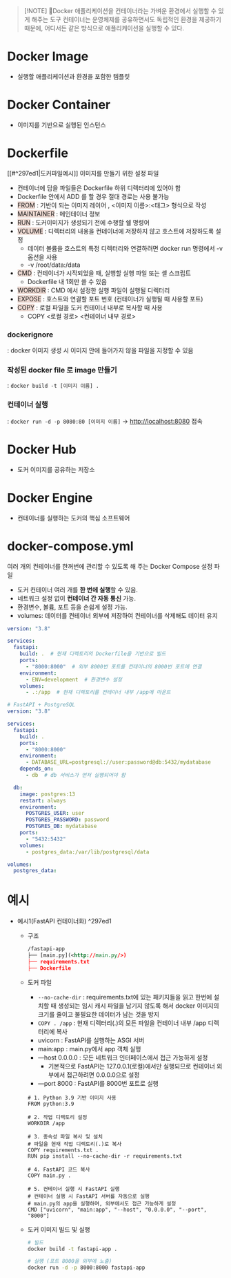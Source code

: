 
> [!NOTE] Docker
> 애플리케이션을 컨테이너라는 가벼운 환경에서 실행할 수 있게 해주는 도구
> 컨테이너는 운영체제를 공유하면서도 독립적인 환경을 제공하기 때문에, 어디서든 같은 방식으로 애플리케이션을 실행할 수 있다.
# Docker Image

- 실행할 애플리케이션과 환경을 포함한 템플릿

# Docker Container

- 이미지를 기반으로 실행된 인스턴스

# Dockerfile
[[#^297ed1|도커파일예시]]
이미지를 만들기 위한 설정 파일

- 컨테이너에 담을 파일들은 Dockerfile 하위 디렉터리에 있어야 함
- Dockerfile 안에서 ADD 를 할 경우 절대 경로는 사용 불가능
- <span style="background:rgba(163, 67, 31, 0.2)">FROM</span> : 기반이 되는 이미지 레이어 , <이미지 이름>:<태그> 형식으로 작성
- <span style="background:rgba(163, 67, 31, 0.2)">MAINTAINER</span> : 메인테이너 정보
- <span style="background:rgba(163, 67, 31, 0.2)">RUN</span> : 도커이미지가 생성되기 전에 수행할 쉘 명령어
- <span style="background:rgba(163, 67, 31, 0.2)">VOLUME</span> : 디렉터리의 내용을 컨테이너에 저장하지 않고 호스트에 저장하도록 설정
    - 데이터 볼륨을 호스트의 특정 디렉터리와 연결하려면 docker run 명령에서 -v 옵션을 사용
    - -v /root/data:/data
- <span style="background:rgba(163, 67, 31, 0.2)">CMD</span> : 컨테이너가 시작되었을 때, 실행할 실행 파일 또는 셸 스크립트
    - Dockerfile 내 1회만 쓸 수 있음
- <span style="background:rgba(163, 67, 31, 0.2)">WORKDIR</span> : CMD 에서 설정한 실행 파일이 실행될 디렉터리
- <span style="background:rgba(163, 67, 31, 0.2)">EXPOSE</span> : 호스트와 연결할 포트 번호 (컨테이너가 실행될 때 사용할 포트)
- <span style="background:rgba(163, 67, 31, 0.2)">COPY</span> : 로컬 파일을 도커 컨테이너 내부로 복사할 때 사용
    - COPY <로컬 경로> <컨테이너 내부 경로>

### dockerignore

: docker 이미지 생성 시 이미지 안에 들어가지 않을 파일을 지정할 수 있음

### 작성된 docker file 로 image 만들기

: `docker build -t [이미지 이름] .`

### 컨테이너 실행

: `docker run -d -p 8080:80 [이미지 이름]` → [http://localhost:8080](http://localhost:8080) 접속

# Docker Hub

- 도커 이미지를 공유하는 저장소

# Docker Engine

- 컨테이너를 실행하는 도커의 핵심 소프트웨어

# docker-compose.yml

여러 개의 컨테이너를 한꺼번에 관리할 수 있도록 해 주는 Docker Compose 설정 파일

- 도커 컨테이너 여러 개를 **한 번에 실행**할 수 있음.
- 네트워크 설정 없이 **컨테이너 간 자동 통신** 가능.
- 환경변수, 볼륨, 포트 등을 손쉽게 설정 가능.
- volumes: 데이터를 컨테이너 외부에 저장하여 컨테이너를 삭제해도 데이터 유지

```yaml
version: "3.8"

services:
  fastapi:
    build: .  # 현재 디렉토리의 Dockerfile을 기반으로 빌드
    ports:
      - "8000:8000"  # 외부 8000번 포트를 컨테이너의 8000번 포트에 연결
    environment:
      - ENV=development  # 환경변수 설정
    volumes:
      - .:/app  # 현재 디렉토리를 컨테이너 내부 /app에 마운트
```

```yaml
# FastAPI + PostgreSQL 
version: "3.8"

services:
  fastapi:
    build: .
    ports:
      - "8000:8000"
    environment:
      - DATABASE_URL=postgresql://user:password@db:5432/mydatabase
    depends_on:
      - db  # db 서비스가 먼저 실행되어야 함

  db:
    image: postgres:13
    restart: always
    environment:
      POSTGRES_USER: user
      POSTGRES_PASSWORD: password
      POSTGRES_DB: mydatabase
    ports:
      - "5432:5432"
    volumes:
      - postgres_data:/var/lib/postgresql/data

volumes:
  postgres_data:
```

# 예시

- 예시1(FastAPI 컨테이너화) ^297ed1
    - 구조
        
        ```xml
        /fastapi-app
        ├── [main.py](<http://main.py/>)
        ├── requirements.txt
        ├── Dockerfile
        ```
        
    - 도커 파일
        - `--no-cache-dir` : requirements.txt에 있는 패키지들을 읽고 한번에 설치할 때 생성되는 임시 캐시 파일을 남기지 않도록 해서 docker 이미지의 크기를 줄이고 불필요한 데이터가 남는 것을 방지
        - `COPY . /app` : 현재 디렉터리(.)의 모든 파일을 컨테이너 내부 /app 디렉터리에 복사
        - uvicorn : FastAPI를 실행하는 ASGI 서버
        - main:app : main.py에서 app 객체 실행
        - —host 0.0.0.0 : 모든 네트워크 인터페이스에서 접근 가능하게 설정
            - 기본적으로 FastAPI는 127.0.0.1(로컬)에서만 실행되므로 컨테이너 외부에서 접근하려면 0.0.0.0으로 설정
        - —port 8000 : FastAPI를 8000번 포트로 실행
        
        ```docker
        # 1. Python 3.9 기반 이미지 사용
        FROM python:3.9
        
        # 2. 작업 디렉토리 설정
        WORKDIR /app
        
        # 3. 종속성 파일 복사 및 설치
        # 파일을 현재 작업 디렉토리(.)로 복사
        COPY requirements.txt .
        RUN pip install --no-cache-dir -r requirements.txt
        
        # 4. FastAPI 코드 복사
        COPY main.py .
        
        # 5. 컨테이너 실행 시 FastAPI 실행
        # 컨테이너 실행 시 FastAPI 서버를 자동으로 실행
        # main.py의 app을 실행하며, 외부에서도 접근 가능하게 설정
        CMD ["uvicorn", "main:app", "--host", "0.0.0.0", "--port", "8000"]
        ```
        
    - 도커 이미지 빌드 및 실행
        ```bash
        # 빌드
        docker build -t fastapi-app .
        
        # 실행 (포트 8000을 외부에 노출)
        docker run -d -p 8000:8000 fastapi-app
        ```